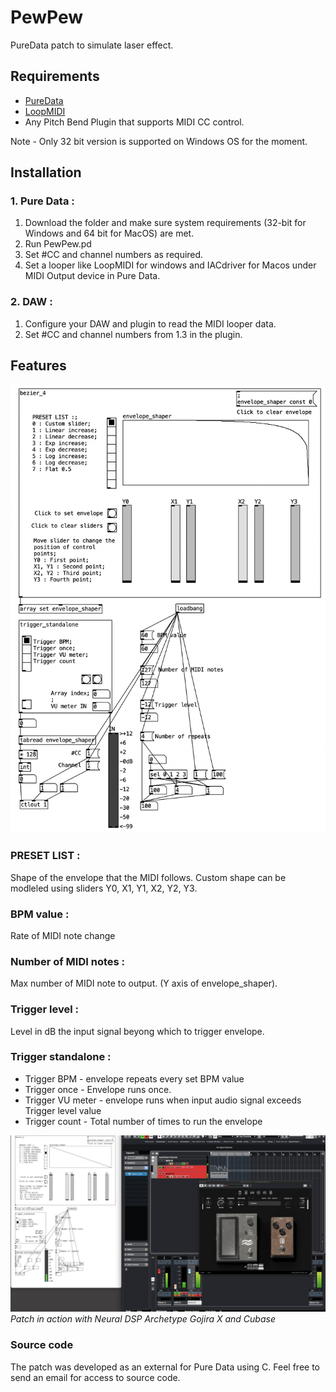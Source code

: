 # PewPew
PureData patch to simulate laser effect.

## Requirements
 - [PureData](https://puredata.info)
 - [LoopMIDI](https://www.tobias-erichsen.de/software/loopmidi.html)
 - Any Pitch Bend Plugin that supports MIDI CC control.

Note - Only 32 bit version is supported on Windows OS for the moment.

## Installation
### 1. Pure Data :
1. Download the folder and make sure system requirements (32-bit for Windows and 64 bit for MacOS) are met.<br /> 
2. Run PewPew.pd<br /> 
3. Set #CC and channel numbers as required.<br /> 
4. Set a looper like LoopMIDI for windows and IACdriver for Macos under MIDI Output device in Pure Data.<br /> 

### 2. DAW :
1. Configure your DAW and plugin to read the MIDI looper data.<br /> 
2. Set #CC and channel numbers from 1.3 in the plugin.<br />  

## Features
![Screenshot](banner.png)
### PRESET LIST : 
Shape of the envelope that the MIDI follows. Custom shape can be modleled using sliders Y0, X1, Y1, X2, Y2, Y3.
### BPM value :
Rate of MIDI note change
### Number of MIDI notes :
Max number of MIDI note to output. (Y axis of envelope_shaper).
### Trigger level :
Level in dB the input signal beyong which to trigger envelope.
### Trigger standalone :
+ Trigger BPM - envelope repeats every set BPM value
+ Trigger once - Envelope runs once.
+ Trigger VU meter - envelope runs when input audio signal exceeds Trigger level value
+ Trigger count - Total number of times to run the envelope


[![Instagram Logo](video.png)](https://www.instagram.com/reel/C-6usdUqhoq/?igsh=ZWVpMWJhNDMwNTc4)
_Patch in action with Neural DSP Archetype Gojira X and Cubase_

### Source code
The patch was developed as an external for Pure Data using C. Feel free to send an email for access to source code. 